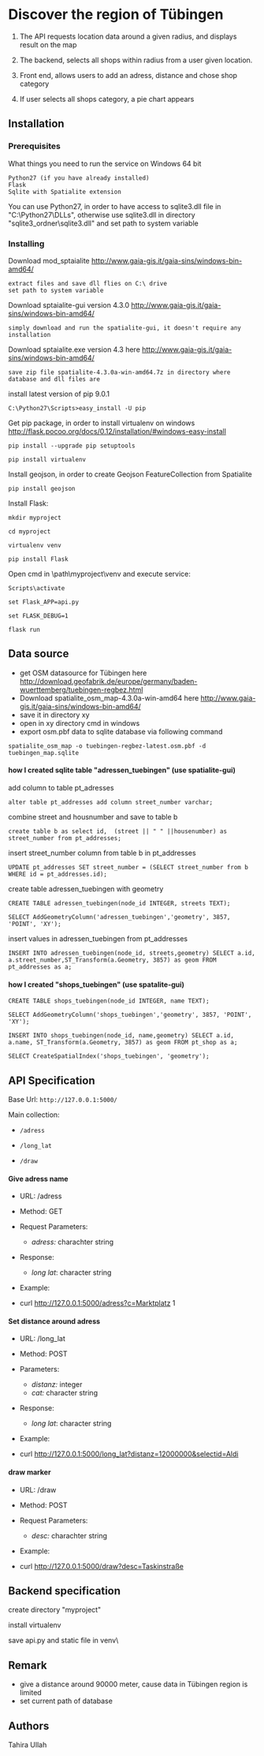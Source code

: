 # Discover the region of Tübingen

1. The API requests location data around a given radius, and displays result on the map

2. The backend, selects all shops within radius from a user given location.

3. Front end, allows users to add an adress, distance and chose shop category 

4. If user selects all shops category, a pie chart appears


## Installation


### Prerequisites

What things you need to run the service on Windows 64 bit

```
Python27 (if you have already installed)
Flask
Sqlite with Spatialite extension
```

You can use Python27, in order to have access to sqlite3.dll file in "C:\Python27\DLLs",
otherwise use sqlite3.dll in directory "sqlite3_ordner\sqlite3.dll" and set path to system variable

### Installing

Download mod_sptaialite http://www.gaia-gis.it/gaia-sins/windows-bin-amd64/
```
extract files and save dll flies on C:\ drive 
set path to system variable
```
Download sptaialite-gui version 4.3.0  http://www.gaia-gis.it/gaia-sins/windows-bin-amd64/

```
simply download and run the spatialite-gui, it doesn't require any installation
```

Download sptaialite.exe version 4.3 here http://www.gaia-gis.it/gaia-sins/windows-bin-amd64/

```
save zip file spatialite-4.3.0a-win-amd64.7z in directory where database and dll files are
```
install latest version of pip 9.0.1
```
C:\Python27\Scripts>easy_install -U pip 
```
Get pip package, in order to install virtualenv on windows http://flask.pocoo.org/docs/0.12/installation/#windows-easy-install

```
pip install --upgrade pip setuptools

pip install virtualenv

```
Install geojson, in order to create Geojson FeatureCollection from Spatialite
```
pip install geojson 
```
Install Flask:

```
mkdir myproject

cd myproject

virtualenv venv

pip install Flask

```
Open cmd in \path\myproject\venv and execute service:

```
Scripts\activate

set Flask_APP=api.py

set FLASK_DEBUG=1

flask run

```
## Data source 

* get OSM datasource for Tübingen here http://download.geofabrik.de/europe/germany/baden-wuerttemberg/tuebingen-regbez.html 
* Download spatialite_osm_map-4.3.0a-win-amd64 here http://www.gaia-gis.it/gaia-sins/windows-bin-amd64/ 
* save it in directory xy 
* open in xy directory cmd in windows
* export osm.pbf data to sqlite database via following command

```spatialite_osm_map -o tuebingen-regbez-latest.osm.pbf -d tuebingen_map.sqlite```

#### how I created sqlite table "adressen_tuebingen" (use spatialite-gui)

add column to table pt_adresses

```alter table pt_addresses add column street_number varchar;```

combine street and housnumber and save to table b

```create table b as select id,  (street || " " ||housenumber) as street_number from pt_addresses;```

insert street_number column from table b in pt_addresses

```UPDATE pt_addresses SET street_number = (SELECT street_number from b WHERE id = pt_addresses.id);```

create table adressen_tuebingen with geometry

```CREATE TABLE adressen_tuebingen(node_id INTEGER, streets TEXT);```

```SELECT AddGeometryColumn('adressen_tuebingen','geometry', 3857, 'POINT', 'XY');```

insert values in adressen_tuebingen from pt_addresses

```INSERT INTO adressen_tuebingen(node_id, streets,geometry) SELECT a.id,  a.street_number,ST_Transform(a.Geometry, 3857) as geom FROM pt_addresses as a;```

#### how I created "shops_tuebingen" (use spatalite-gui)

```CREATE TABLE shops_tuebingen(node_id INTEGER, name TEXT);```

```SELECT AddGeometryColumn('shops_tuebingen','geometry', 3857, 'POINT', 'XY');```

```INSERT INTO shops_tuebingen(node_id, name,geometry) SELECT a.id,  a.name, ST_Transform(a.Geometry, 3857) as geom FROM pt_shop as a;```

```SELECT CreateSpatialIndex('shops_tuebingen', 'geometry');```


## API Specification

Base Url: ```http://127.0.0.1:5000/```

Main collection: 
* ```/adress```
				 
* ```/long_lat```
				 
* ```/draw```
				 
#### Give adress name

* URL: /adress

* Method: GET

* Request Parameters:

	- *adress:* charachter string
	
* Response:

	- *long lat*: character string
	
* Example:

- curl http://127.0.0.1:5000/adress?c=Marktplatz 1


#### Set distance around adress

* URL: /long_lat

* Method: POST

* Parameters:

	- *distanz:* integer
	- *cat:* character string
	
* Response:

	- *long lat*: character string

* Example:

- curl http://127.0.0.1:5000/long_lat?distanz=12000000&selectid=Aldi


#### draw marker

* URL: /draw

* Method: POST

* Request Parameters:

	- *desc:* charachter string

* Example:

- curl http://127.0.0.1:5000/draw?desc=Taskinstraße

## Backend specification

create directory "myproject"

install virtualenv 

save api.py and static file in venv\


## Remark

* give a distance around 90000 meter, cause data in Tübingen region is limited
* set current path of database


## Authors

Tahira Ullah 











